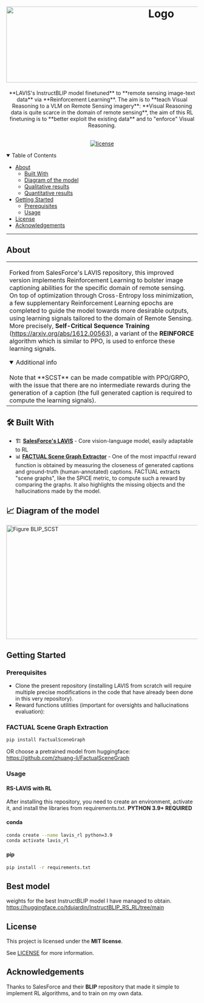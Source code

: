 <h1 align="center">
  <img src="https://i.imgur.com/TBRZwDu.png" alt="Logo" width="800" height="200">
</h1>

<div align="center">
**LAVIS's InstructBLIP model finetuned** to **remote sensing image-text data** via **Reinforcement Learning**. The aim is to **teach Visual Reasoning to a VLM on Remote Sensing imagery**: **Visual Reasoning data is quite scarce in the domain of remote sensing**, the aim of this RL finetuning is to **better exploit the existing data** and to "enforce" Visual Reasoning.
</div>

<div align="center">
<br />

[![license](https://img.shields.io/github/license/dec0dOS/amazing-github-template.svg?style=flat-square)](LICENSE)

</div>

<details open="open">
<summary>Table of Contents</summary>

- [About](#about)
  - [Built With](#built-with)
  - [Diagram of the model](#figure-model)
  - [Qualitative results](#quali)
  - [Quantitative results](#quant)
- [Getting Started](#getting-started)
  - [Prerequisites](#prerequisites)
  - [Usage](#usage)
- [License](#license)
- [Acknowledgements](#acknowledgements)

</details>

---

## About

<table>
<tr>
<td>

Forked from SalesForce's LAVIS repository, this improved version implements Reinforcement Learning to bolster image captioning abilities for the specific domain of remote sensing. On top of optimization through Cross-Entropy loss minimization, a few supplementary Reinforcement Learning epochs are completed to guide the model towards more desirable outputs, using learning signals tailored to the domain of Remote Sensing. More precisely, **Self-Critical Sequence Training** (<a>https://arxiv.org/abs/1612.00563), a variant of the **REINFORCE** algorithm which is similar to PPO, is used to enforce these learning signals.  

<details open>
<summary>Additional info</summary>
<br>
Note that **SCST** can be made compatible with PPO/GRPO, with the issue that there are no intermediate rewards during the generation of a caption (the full generated caption is required to compute the learning signals).
</details>

</td>
</tr>
</table>

## 🛠 Built With
- 🏗 **[SalesForce's LAVIS](https://github.com/salesforce/LAVIS)** - Core vision-language model, easily adaptable to RL
- 📊 **[FACTUAL Scene Graph Extractor](https://github.com/zhuang-li/FactualSceneGraph)** - One of the most impactful reward function is obtained by measuring the closeness of generated captions and ground-truth (human-annotated) captions. FACTUAL extracts "scene graphs", like the SPICE metric, to compute such a reward by comparing the graphs. It also highlights the missing objects and the hallucinations made by the model.

## 📈 Diagram of the model

<img src="https://i.imgur.com/AasnyVG.png" alt="Figure BLIP_SCST" width="1000" height="300">

## Getting Started

### Prerequisites

- Clone the present repository (installing LAVIS from scratch will require multiple precise modifications in the code that have already been done in this very repository).
- Reward functions utilities (important for oversights and hallucinations evaluation):
### FACTUAL Scene Graph Extraction
```sh
pip install FactualSceneGraph
```
OR choose a pretrained model from huggingface: <a> https://github.com/zhuang-li/FactualSceneGraph </a>


### Usage

#### RS-LAVIS with RL

After installing this repository, you need to create an environment, activate it, and install the libraries from requirements.txt. **PYTHON 3.9+ REQUIRED**

#### conda
```sh
conda create --name lavis_rl python=3.9
conda activate lavis_rl
```

#### pip
```sh
pip install -r requirements.txt
```

## Best model

weights for the best InstructBLIP model I have managed to obtain.
<a>https://huggingface.co/tdujardin/InstructBLIP_RS_RL/tree/main</a>

## License

This project is licensed under the **MIT license**.

See [LICENSE](LICENSE) for more information.

## Acknowledgements

Thanks to SalesForce and their **BLIP** repository that made it simple to implement RL algorithms, and to train on my own data.
